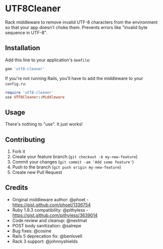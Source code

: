 # UTF8Cleaner

Rack middleware to remove invalid UTF-8 characters from the environment so that your
app doesn't choke them. Prevents errors like "invalid byte sequence in UTF-8".

## Installation

Add this line to your application's `Gemfile`:

```ruby
gem 'utf8-cleaner'
```

If you're not running Rails, you'll have to add the middleware to your `config.ru`:

```ruby
require 'utf8-cleaner'
use UTF8Cleaner::Middleware
```

## Usage

There's nothing to "use". It just works!

## Contributing

1. Fork it
2. Create your feature branch (`git checkout -b my-new-feature`)
3. Commit your changes (`git commit -am 'Add some feature'`)
4. Push to the branch (`git push origin my-new-feature`)
5. Create new Pull Request

## Credits

* Original middleware author: @phoet - https://gist.github.com/phoet/1336754
* Ruby 1.9.3 compatibility: @pithyless - https://gist.github.com/pithyless/3639014
* Code review and cleanup: @nextmat
* POST body sanitization: @salrepe
* Bug fixes: @cosine
* Rails 5 deprecation fix: @benlovell
* Rack 3 support: @johnnyshields
